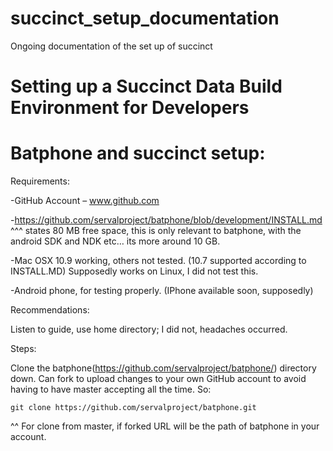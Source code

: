 succinct_setup_documentation
============================

Ongoing documentation of the set up of succinct

Setting up a Succinct Data Build Environment for Developers
=============================

Batphone and succinct setup:
=============================
Requirements:

-GitHub Account – www.github.com

-https://github.com/servalproject/batphone/blob/development/INSTALL.md ^^^ states 80 MB free space, this is only relevant to batphone, with the android SDK and NDK etc… its more around 10 GB.

-Mac OSX 10.9 working, others not tested. (10.7 supported according to INSTALL.MD)
Supposedly works on Linux, I did not test this.

-Android phone, for testing properly. (IPhone available soon, supposedly)

Recommendations:

Listen to guide, use home directory; I did not, headaches occurred.

Steps:

Clone the batphone(https://github.com/servalproject/batphone/) directory down. Can fork to upload changes to your own GitHub account to avoid having to have master accepting all the time. So:
````
git clone https://github.com/servalproject/batphone.git
````
^^ For clone from master, if forked URL will be the path of batphone in your account.

